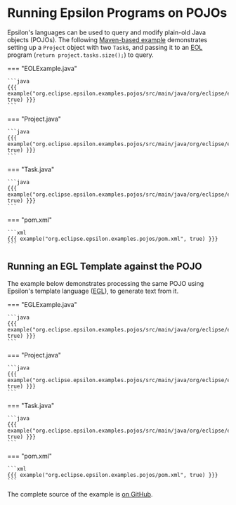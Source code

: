 # Running Epsilon Programs on POJOs

Epsilon's languages can be used to query and modify plain-old Java objects (POJOs). The following [Maven-based example](https://github.com/eclipse-epsilon/epsilon/tree/main/examples/org.eclipse.epsilon.examples.pojos) demonstrates setting up a `Project` object with two `Task`s, and passing it to an [EOL](../eol.md) program (`return project.tasks.size();`) to query.

=== "EOLExample.java"

    ```java
    {{{ example("org.eclipse.epsilon.examples.pojos/src/main/java/org/eclipse/epsilon/examples/pojos/EOLExample.java", true) }}}
    ```

=== "Project.java"

    ```java
    {{{ example("org.eclipse.epsilon.examples.pojos/src/main/java/org/eclipse/epsilon/examples/pojos/Project.java", true) }}}
    ```

=== "Task.java"

    ```java
    {{{ example("org.eclipse.epsilon.examples.pojos/src/main/java/org/eclipse/epsilon/examples/pojos/Task.java", true) }}}
    ```

=== "pom.xml"

    ```xml
    {{{ example("org.eclipse.epsilon.examples.pojos/pom.xml", true) }}}
    ```

## Running an EGL Template against the POJO

The example below demonstrates processing the same POJO using Epsilon's template language ([EGL](../egl.md)), to generate text from it.


=== "EGLExample.java"

    ```java
    {{{ example("org.eclipse.epsilon.examples.pojos/src/main/java/org/eclipse/epsilon/examples/pojos/EGLExample.java", true) }}}
    ```

=== "Project.java"

    ```java
    {{{ example("org.eclipse.epsilon.examples.pojos/src/main/java/org/eclipse/epsilon/examples/pojos/Project.java", true) }}}
    ```

=== "Task.java"

    ```java
    {{{ example("org.eclipse.epsilon.examples.pojos/src/main/java/org/eclipse/epsilon/examples/pojos/Task.java", true) }}}
    ```

=== "pom.xml"

    ```xml
    {{{ example("org.eclipse.epsilon.examples.pojos/pom.xml", true) }}}
    ```

The complete source of the example is [on GitHub](https://github.com/eclipse-epsilon/epsilon/tree/main/examples/org.eclipse.epsilon.examples.pojos).